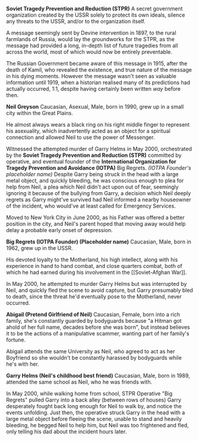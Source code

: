 **Soviet Tragedy Prevention and Reduction (STPR)**
 A secret government organization created by the USSR solely to protect its own ideals, silence any threats to the USSR, and/or to the organization itself.
 
 A message seemingly sent by Devine intervention in 1897, to the rural farmlands of Russia, would lay the groundworks for the STPR, as the message had provided a long, in-depth list of future tragedies from all across the world, most of which would now be entirely preventable.

 The Russian Government became aware of this message in 1915, after the death of Kamil, who revealed the existence, and true nature of the message in his dying moments. However the message wasn't seen as valuable information until 1919, when a historian realised many of its predictions had actually occurred, 1:1, despite having certainly been written _way_ before then.

**Neil Greyson**
 Caucasian, Asexual, Male, born in 1990, grew up in a small city within the Great Plains.
 
 He almost always wears a black ring on his right middle finger to represent his asexuality, which inadvertently acted as an object for a spiritual connection and allowed Neil to use the power of Messenger.
 
 Witnessed the attempted murder of Garry Helms in May 2000, orchestrated by the **Soviet Tragedy Prevention and Reduction (STPR)** committed by operative, and eventual founder of the **International Organization for Tragedy Prevention and Avoidance (IOTPA)** Big Regrets.
 _(IOTPA Founder's placeholder name)_ Despite Garry being struck in the head with a large metal object, and quickly bleeding, he was conscious enough to plea for help from Neil, a plea which Neil didn't act upon out of fear, seemingly ignoring it because of the bullying from Garry, a decision which Neil deeply regrets as Garry might've survived had Neil informed a nearby houseowner of the incident, who would've at least called for Emergency Services.

 Moved to New York City in June 2000, as his Father was offered a better position in the city, and Neil's parent hoped that moving away would help delay a probable early onset of depression.


**Big Regrets (IOTPA Founder) (Placeholder name)**
 Caucasian, Male, born in 1962, grew up in the USSR.
 
 His devoted loyalty to the Motherland, his high intellect, along with his experience in hand to hand combat, and close quarters combat, both of which he had earned during his involvement in the [[Soviet-Afghan War]].

 In May 2000, he attempted to murder Garry Helms but was interrupted by Neil, and quickly fled the scene to avoid capture, but Garry presumably bled to death, since the threat he'd eventually pose to the Motherland, never occurred.


**Abigail (Pretend Girlfriend of Neil)**
 Caucasian, Female, born into a rich family, she's constantly guarded by bodyguards because "a Hitman got ahold of her full name, decades before she was born", but instead believes it to be the actions of a manipulative scammer, wanting part of her family's fortune.
 
 Abigail attends the same University as Neil, who agreed to act as her Boyfriend so she wouldn't be constantly harassed by bodyguards while he's with her.
 

**Garry Helms (Neil's childhood best friend)**
 Caucasian, Male, born in 1989, attended the same school as Neil, who he was friends with.

 In May 2000, while walking home from school, STPR Operative "Big Regrets" pulled Garry into a back alley (between rows of houses) Garry desperately fought back long enough for Neil to walk by, and notice the events unfolding. Just then, the operative struck Garry in the head with a large metal object before fleeing the scene, unable to stand and heavily bleeding, he begged Neil to help him, but Neil was too frightened and fled, only telling his dad about the incident hours later.